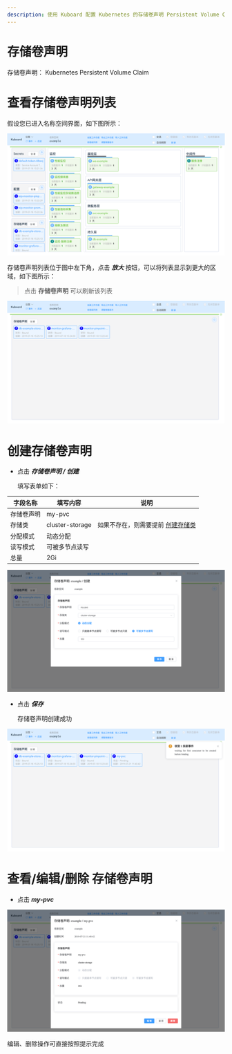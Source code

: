```yaml
---
description: 使用 Kuboard 配置 Kubernetes 的存储卷声明 Persistent Volume Claim
---
```


# 存储卷声明

存储卷声明： Kubernetes Persistent Volume Claim



# 查看存储卷声明列表

假设您已进入名称空间界面，如下图所示：

![Kubernetes教程：在Kuboard中编辑存储卷声明-进入名称空间页](./secrets.assets/image-20190721110355464.png)

存储卷声明列表位于图中左下角，点击 ***放大*** 按钮，可以将列表显示到更大的区域，如下图所示：

> 点击 **存储卷声明** 可以刷新该列表

![Kubernetes教程：在Kuboard中编辑存储卷声明-刷新存储卷声明列表](./pvc.assets/image-20190721113708689.png)



# 创建存储卷声明

* 点击 ***存储卷声明 / 创建***

  填写表单如下：

| 字段名称   | 填写内容        | 说明                                                         |
| ---------- | --------------- | ------------------------------------------------------------ |
| 存储卷声明 | my-pvc          |                                                              |
| 存储类     | cluster-storage | 如果不存在，则需要提前 [创建存储类](./guide/cluster/storage?id=创建存储类) |
| 分配模式   | 动态分配        |                                                              |
| 读写模式   | 可被多节点读写  |                                                              |
| 总量       | 2Gi             |                                                              |

![Kubernetes教程：在Kuboard中编辑存储卷声明-创建存储卷声明](./pvc.assets/image-20190721113810235.png)

* 点击 ***保存***

  存储卷声明创建成功

![Kubernetes教程：在Kuboard中编辑存储卷声明-创建成功](./pvc.assets/image-20190721114112644.png)

# 查看/编辑/删除 存储卷声明

* 点击 ***my-pvc***

![Kubernetes教程：在Kuboard中编辑存储卷声明-编辑](./pvc.assets/image-20190721114211751.png)



编辑、删除操作可直接按照提示完成
